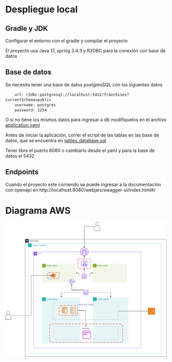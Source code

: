 # Despliegue local

## Gradle y JDK

Configurar el entorno con el gradle y compilar el proyecto

El proyecto usa Java 17, spring 3.4.3 y R2DBC para la conexión con base de datos


## Base de datos
Se necesita tener una base de datos postgresSQL con los siguentes datos

```
    url: r2dbc:postgresql://localhost:5432/franchises?currentSchema=public
    username: postgres
    password: 1234
```
O si no tiene los mismos datos para ingresar a db modifiquelos en el archivo [application.yaml](src/main/resources/application.yaml)

Antes de iniciar la aplicación, correr el script de las tablas en las base de datos, que se encuentra en [tables_database.sql](src/main/resources/tables_database.sql)

Tener libre el puerto 8080 o cambiarlo desde el yaml y para la base de datos el 5432

## Endpoints

Cuando el proyecto este corriendo se puede ingresar a la documentación con openapi en
http://localhost:8080/webjars/swagger-ui/index.html#/


# Diagrama AWS
![img.png](img.png)